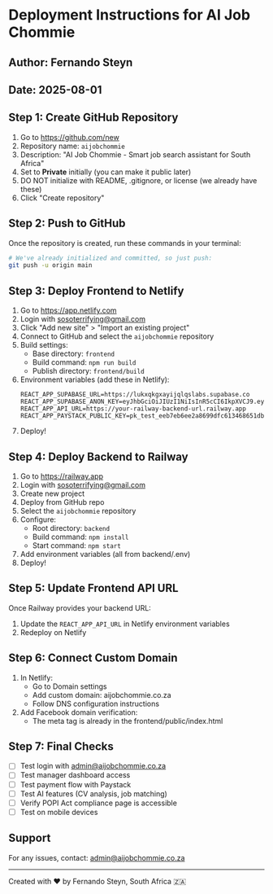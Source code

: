 # Deployment Instructions for AI Job Chommie

## Author: Fernando Steyn
## Date: 2025-08-01

## Step 1: Create GitHub Repository

1. Go to https://github.com/new
2. Repository name: `aijobchommie`
3. Description: "AI Job Chommie - Smart job search assistant for South Africa"
4. Set to **Private** initially (you can make it public later)
5. DO NOT initialize with README, .gitignore, or license (we already have these)
6. Click "Create repository"

## Step 2: Push to GitHub

Once the repository is created, run these commands in your terminal:

```bash
# We've already initialized and committed, so just push:
git push -u origin main
```

## Step 3: Deploy Frontend to Netlify

1. Go to https://app.netlify.com
2. Login with sosoterrifying@gmail.com
3. Click "Add new site" > "Import an existing project"
4. Connect to GitHub and select the `aijobchommie` repository
5. Build settings:
   - Base directory: `frontend`
   - Build command: `npm run build`
   - Publish directory: `frontend/build`
6. Environment variables (add these in Netlify):
   ```
   REACT_APP_SUPABASE_URL=https://lukxqkgxayijqlqslabs.supabase.co
   REACT_APP_SUPABASE_ANON_KEY=eyJhbGciOiJIUzI1NiIsInR5cCI6IkpXVCJ9.eyJpc3MiOiJzdXBhYmFzZSIsInJlZiI6Imx1a3hxa2d4YXlpanFscXNsYWJzIiwicm9sZSI6ImFub24iLCJpYXQiOjE3NTMzMzE3NTIsImV4cCI6MjA2ODkwNzc1Mn0.SC9nZEsl1z4E_vvkQIBaWVBqnlOciMgBI5pZy3AopF0
   REACT_APP_API_URL=https://your-railway-backend-url.railway.app
   REACT_APP_PAYSTACK_PUBLIC_KEY=pk_test_eeb7eb6ee2a8699dfc613468651db6699ff095cb
   ```
7. Deploy!

## Step 4: Deploy Backend to Railway

1. Go to https://railway.app
2. Login with sosoterrifying@gmail.com
3. Create new project
4. Deploy from GitHub repo
5. Select the `aijobchommie` repository
6. Configure:
   - Root directory: `backend`
   - Build command: `npm install`
   - Start command: `npm start`
7. Add environment variables (all from backend/.env)
8. Deploy!

## Step 5: Update Frontend API URL

Once Railway provides your backend URL:
1. Update the `REACT_APP_API_URL` in Netlify environment variables
2. Redeploy on Netlify

## Step 6: Connect Custom Domain

1. In Netlify:
   - Go to Domain settings
   - Add custom domain: aijobchommie.co.za
   - Follow DNS configuration instructions
2. Add Facebook domain verification:
   - The meta tag is already in the frontend/public/index.html

## Step 7: Final Checks

- [ ] Test login with admin@aijobchommie.co.za
- [ ] Test manager dashboard access
- [ ] Test payment flow with Paystack
- [ ] Test AI features (CV analysis, job matching)
- [ ] Verify POPI Act compliance page is accessible
- [ ] Test on mobile devices

## Support

For any issues, contact: admin@aijobchommie.co.za

---

Created with ❤️ by Fernando Steyn, South Africa 🇿🇦
